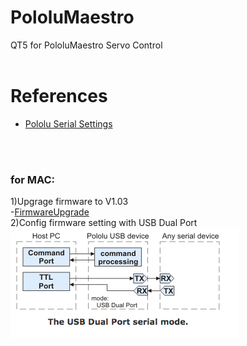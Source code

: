 # PololuMaestro
QT5 for PololuMaestro Servo Control
  <br/>
  <br/>
  
  
# References
  - [Pololu Serial Settings](https://www.pololu.com/docs/0J40/5.a)
  <br/>
  <br/>
  
### for MAC: 
1)Upgrage firmware to V1.03<br/>
-[FirmwareUpgrade](https://www.pololu.com/docs/0J40/4.f)
<br/>
2)Config firmware setting with USB Dual Port<br/>
![DualPort](images/PololuUSBDualPort.png)


